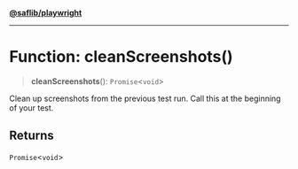 [**@saflib/playwright**](../../../index.md)

***

# Function: cleanScreenshots()

> **cleanScreenshots**(): `Promise`\<`void`\>

Clean up screenshots from the previous test run. Call this at the beginning of your test.

## Returns

`Promise`\<`void`\>
